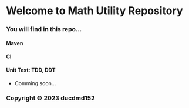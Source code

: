 # Welcome to Math Utility Repository
### You will find in this repo...
#### Maven
#### CI
#### Unit Test: TDD, DDT

* Comming soon...

### Copyright &#169; 2023 ducdmd152
